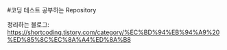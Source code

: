 #코딩 테스트 공부하는 Repository

정리하는 블로그: https://shortcoding.tistory.com/category/%EC%BD%94%EB%94%A9%20%ED%85%8C%EC%8A%A4%ED%8A%B8
